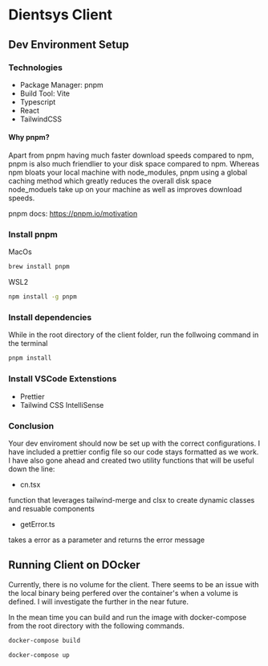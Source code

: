 # Dientsys Client

## Dev Environment Setup

### Technologies

- Package Manager: pnpm
- Build Tool: Vite
- Typescript
- React
- TailwindCSS

#### Why pnpm?

Apart from pnpm having much faster download speeds compared to npm, pnpm is also much friendlier to your disk space compared to npm. Whereas npm bloats your local machine with node_modules, pnpm using a global caching method which greatly reduces the overall disk space node_moduels take up on your machine as well as improves download speeds.

pnpm docs: <https://pnpm.io/motivation>

### Install pnpm

MacOs

```bash
brew install pnpm
```

WSL2

```bash
npm install -g pnpm
```

### Install dependencies

While in the root directory of the client folder, run the follwoing command in the terminal

```bash
pnpm install
```

### Install VSCode Extenstions

- Prettier
- Tailwind CSS IntelliSense

### Conclusion

Your dev enviroment should now be set up with the correct configurations. I have included a prettier config file so our code stays formatted as we work. I have also gone ahead and created two utility functions that will be useful down the line:

- cn.tsx

function that leverages tailwind-merge and clsx to create dynamic classes and resuable components

- getError.ts

takes a error as a parameter and returns the error message

## Running Client on DOcker

Currently, there is no volume for the client. There seems to be an issue with the local binary being perfered over the container's when a volume is defined. I will investigate the further in the near future.

In the mean time you can build and run the image with docker-compose from the root directory with the following commands.

```bash
docker-compose build

docker-compose up
```
